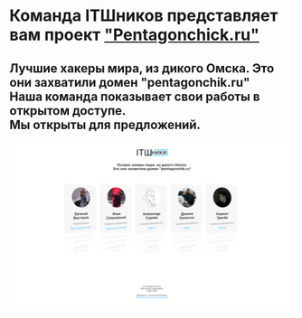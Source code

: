 # Команда ITШников представляет вам проект <a href="https://pentagonchik.ru">"Pentagonchick.ru"</a>
## Лучшие хакеры мира, из дикого Омска. Это они захватили домен "pentagonchik.ru"<br> Наша команда показывает свои работы в открытом доступе.<br> Мы открыты для предложений.

<img src="Frame thumbnail.png">